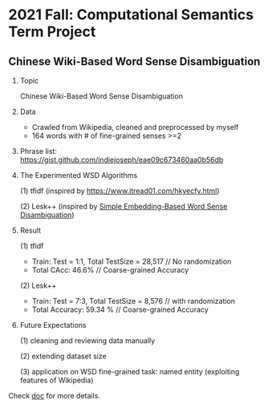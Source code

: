 # 2021 Fall: Computational Semantics Term Project
## Chinese Wiki-Based Word Sense Disambiguation 
1. Topic

    Chinese Wiki-Based Word Sense Disambiguation 
    
3. Data
   * Crawled from Wikipedia, cleaned and preprocessed by myself
   * 164 words with # of fine-grained senses >=2 
4. Phrase list: https://gist.github.com/indiejoseph/eae09c673460aa0b56db
5. The Experimented WSD Algorithms

   (1) tfidf (inspired by https://www.itread01.com/hkyecfy.html)

   (2) Lesk++ (inspired by [Simple Embedding-Based
Word Sense Disambiguation](https://aclanthology.org/2018.gwc-1.30/)) 

5. Result 

   (1) tfidf
    * Train: Test = 1:1, Total TestSize = 28,517 // No randomization
    *  Total CAcc: 46.6% // Coarse-grained Accuracy

   (2) Lesk++ 
    * Train: Test = 7:3, Total TestSize = 8,576 // with randomization
    * Total Accuracy: 59.34 %  // Coarse-grained Accuracy

6. Future Expectations

     (1) cleaning and reviewing data manually 
  
     (2) extending dataset size 
  
     (3) application on WSD fine-grained task: named entity (exploiting features of Wikipedia) 

Check [doc](doc) for more details.
